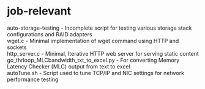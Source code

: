 # job-relevant

auto-storage-testing - Incomplete script for testing various storage stack configurations and RAID adapters \
wget.c - Minimal implementation of wget command using HTTP and sockets \
http_server.c - Minimal, Iterative HTTP web server for serving static content \
go_thrloop_MLCbandwidth_txt_to_excel.py - For converting Memory Latency Checker (MLC) output from text to excel \
autoTune.sh - Script used to tune TCP/IP and NIC settings for network performance testing 
